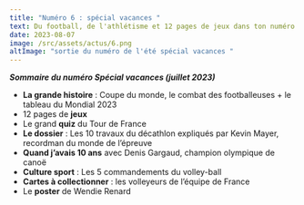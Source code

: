 ```yaml
---
title: "Numéro 6 : spécial vacances "
text: Du football, de l'athlétisme et 12 pages de jeux dans ton numéro de l'été
date: 2023-08-07
image: /src/assets/actus/6.png
altImage: "sortie du numéro de l'été spécial vacances "
---
```


**_Sommaire du numéro Spécial vacances (juillet 2023)_**

- **La grande histoire** : Coupe du monde, le combat des footballeuses + le tableau du Mondial 2023
- 12 pages de **jeux**
- Le grand **quiz** du Tour de France
- **Le dossier** : Les 10 travaux du décathlon expliqués par Kevin Mayer, recordman du monde de l’épreuve
- **Quand j’avais 10 ans** avec Denis Gargaud, champion olympique de canoë
- **Culture sport** : Les 5 commandements du volley-ball
- **Cartes à collectionner** : les volleyeurs de l’équipe de France
- Le **poster** de Wendie Renard
